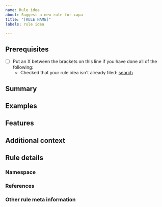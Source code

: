 ```yaml
---
name: Rule idea
about: Suggest a new rule for capa
title: "[RULE NAME]"
labels: rule idea

---
```


<!--
Please use your proposed rule name as issue title. See convention at https://github.com/fireeye/capa-rules/blob/master/doc/format.md#rule-name.

The more information you can provide the better. However, we would rather collect more ideas than miss an interesting rule because of the amount of required data. So in that case you submit whatever you can.    

Have you read capa's Code of Conduct? By filing an Issue, you are expected to comply with it, including treating everyone with respect: https://github.com/fireeye/capa/blob/master/CODE_OF_CONDUCT.md
-->

## Prerequisites

* [ ] Put an X between the brackets on this line if you have done all of the following:
    * Checked that your rule idea isn't already filed: [search](https://github.com/fireeye/capa-rules/issues?q=is%3Aissue+is%3Aopen+)

## Summary

<!-- Rule name and/or one paragraph explanation of the capability (if not self-explanatory). -->

## Examples

<!-- If you can, please include hashes of publicly available samples that contain the capability this rule should detect. If you've reverse engineered a sample please also include offsets or any additional information. -->

## Features

<!-- What combination of features can be used to identify the capability? See https://github.com/fireeye/capa-rules/blob/master/doc/format.md#extracted-features. -->

## Additional context

<!-- Add any other context or screenshots about the rule idea here. -->

## Rule details

### Namespace
<!-- What rule namespace do you propose? See convention at https://github.com/fireeye/capa-rules/blob/master/doc/format.md#rule-namespace. -->

### References

<!-- Links or references to additional information on the capability. -->

### Other rule meta information

<!-- capability and technique tagging via `att&ck`, `mbc`, etc. See https://github.com/fireeye/capa-rules/blob/master/doc/format.md#meta-block. -->

